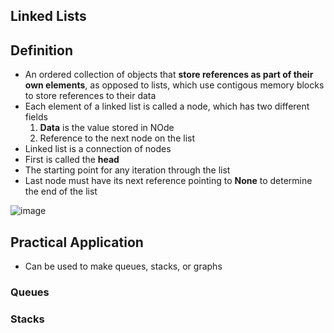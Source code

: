 ## Linked Lists

## Definition
* An ordered collection of objects that **store references as part of their own elements**, as opposed to lists, which use contigous memory blocks to store references to their data
* Each element of a linked list is called a node, which has two different fields
    1. **Data** is the value stored in NOde
    2. Reference to the next node on the list
* Linked list is a connection of nodes
* First is called the **head**
* The starting point for any iteration through the list
* Last node must have its next reference pointing to **None** to determine the end of the list

![image](https://user-images.githubusercontent.com/5387769/172725008-769d3388-6ec9-4b77-86b6-cb37e4bd16c2.png)

## Practical Application

* Can be used to make queues, stacks, or graphs

### Queues

### Stacks
